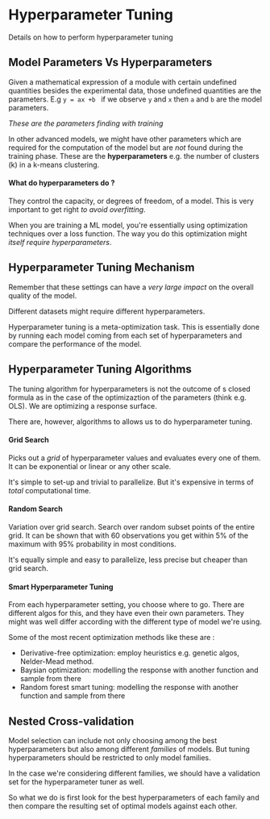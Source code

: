 # Hyperparameter Tuning 

Details on how to perform hyperparameter tuning


## Model Parameters Vs Hyperparameters

Given a mathematical expression of a module with certain undefined quantities besides
the experimental data, those undefined quantities are the parameters. E.g `y = ax +b `
if we observe `y` and `x` then `a` and `b` are the model parameters.

*These are the parameters finding with training*

In other advanced models, we might have other parameters which are required for the
computation of the model but are *not* found during the training phase.
These are the **hyperparameters** e.g. the number of clusters (k) in a k-means clustering.

#### What do hyperparameters do ? 

They control the capacity, or degrees of freedom, of a model.
This is very important to get right *to avoid overfitting*.

When you are training a ML model, you're essentially using optimization techniques 
over a loss function. The way you do this optimization might *itself require
hyperparameters*.


## Hyperparameter Tuning Mechanism

Remember that these settings can have a *very large impact* on the overall 
quality of the model.

Different datasets might require different hyperparameters.

Hyperparameter tuning is a meta-optimization task.
This is essentially done by running each model coming from each set of hyperparameters
and compare the performance of the model.

## Hyperparameter Tuning Algorithms

The tuning algorithm for hyperparameters is not the outcome of s closed formula 
as in the case of the optimizaztion of the parameters (think e.g. OLS). We are
optimizing a response surface.

There are, however, algorithms to allows us to do hyperparameter tuning.

#### Grid Search

Picks out a *grid* of hyperparameter values and evaluates every one of them.
It can be exponential or linear or any other scale.

It's simple to set-up and trivial to parallelize. But it's expensive in terms of 
*total* computational time.

#### Random Search

Variation over grid search. Search over random subset points of the entire grid.
It can be shown that with 60 observations you get within 5% of the maximum with 95% 
probability in most conditions.

It's equally simple and easy to parallelize, less precise but cheaper than grid search.

#### Smart Hyperparameter Tuning

From each hyperparameter setting, you choose where to go.
There are different algos for this, and they have even their own parameters.
They might was well differ according with the different type of model we're using.

Some of the most recent optimization methods like these are :

* Derivative-free optimization: employ heuristics e.g. genetic algos, Nelder-Mead method.
* Baysian optimization: modelling the response with another function and sample from there
* Random forest smart tuning: modelling the response with another function and sample from there


## Nested Cross-validation

Model selection can include not only choosing among the best hyperparameters
but also among different *families* of models. But tuning hyperparameters should be 
restricted to only model families.

In the case we're considering different families, we should have a validation set for 
the hyperparameter tuner as well.

So what we do is first look for the best hyperparameters of each family and then compare 
the resulting set of optimal models against each other.


